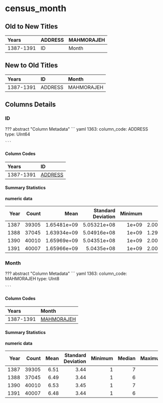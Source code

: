 # census_month

## Old to New Titles

| Years     | ADDRESS   | MAHMORAJEH   |
|:----------|:----------|:-------------|
| 1387-1391 | ID        | Month        |


## New to Old Titles

| Years     | ID      | Month      |
|:----------|:--------|:-----------|
| 1387-1391 | ADDRESS | MAHMORAJEH |


## Columns Details

### ID

??? abstract "Column Metadata"
    ``` yaml
    1363:
      column_code: ADDRESS
      type: UInt64
    
    ```
#### Column Codes

| Years     | ID                                                |
|:----------|:--------------------------------------------------|
| 1387-1391 | [ADDRESS](/HBSIR/tables/raw/census_month#address) |


#### Summary Statistics

**numeric data**

|   Year |   Count |        Mean |   Standard Deviation |   Minimum |      Median |     Maximum |
|-------:|--------:|------------:|---------------------:|----------:|------------:|------------:|
|   1387 |   39305 | 1.65481e+09 |          5.05321e+08 |     1e+09 | 2.00018e+09 | 2.29786e+09 |
|   1388 |   37045 | 1.63934e+09 |          5.04916e+08 |     1e+09 | 1.29008e+09 | 2.29025e+09 |
|   1390 |   40010 | 1.65969e+09 |          5.04351e+08 |     1e+09 | 2.00009e+09 | 2.30013e+09 |
|   1391 |   40007 | 1.65966e+09 |          5.0435e+08  |     1e+09 | 2.00009e+09 | 2.30013e+09 |


### Month

??? abstract "Column Metadata"
    ``` yaml
    1363:
      column_code: MAHMORAJEH
      type: UInt8
    
    ```
#### Column Codes

| Years     | Month                                                   |
|:----------|:--------------------------------------------------------|
| 1387-1391 | [MAHMORAJEH](/HBSIR/tables/raw/census_month#mahmorajeh) |


#### Summary Statistics

**numeric data**

|   Year |   Count |   Mean |   Standard Deviation |   Minimum |   Median |   Maximum |
|-------:|--------:|-------:|---------------------:|----------:|---------:|----------:|
|   1387 |   39305 |   6.51 |                 3.44 |         1 |        7 |        12 |
|   1388 |   37045 |   6.49 |                 3.44 |         1 |        6 |        12 |
|   1390 |   40010 |   6.53 |                 3.45 |         1 |        7 |        12 |
|   1391 |   40007 |   6.48 |                 3.44 |         1 |        6 |        12 |


